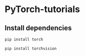 # PyTorch-tutorials

## Install dependencies


```bash
pip install torch
```
```bash
pip install torchvision
```
